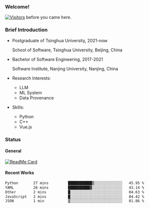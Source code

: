 ### Welcome!

[![Visitors](https://visitor-badge.laobi.icu/badge?page_id=HermitSun.HermitSun)]() before you came here.

### Brief Introduction

- Postgraduate of Tsinghua University, 2021-now
  
  School of Software, Tsinghua University, Beijing, China

- Bachelor of Software Engineering, 2017-2021
  
  Software Institute, Nanjing University, Nanjing, China

- Research Interests:
  - LLM
  - ML System
  - Data Provenance

- Skills:
  - Python
  - C++
  - Vue.js

### Status

#### General

[![ReadMe Card](https://github-readme-stats.hermitsun.vercel.app/api?username=HermitSun&count_private=true&show_icons=true)]()

#### Recent Works

<!--START_SECTION:waka-->

```txt
Python       27 mins         ███████████▒░░░░░░░░░░░░░   45.95 %
YAML         26 mins         ██████████▓░░░░░░░░░░░░░░   43.14 %
Other        2 mins          █░░░░░░░░░░░░░░░░░░░░░░░░   04.63 %
JavaScript   2 mins          █░░░░░░░░░░░░░░░░░░░░░░░░   04.42 %
JSON         1 min           ▒░░░░░░░░░░░░░░░░░░░░░░░░   01.86 %
```

<!--END_SECTION:waka-->
